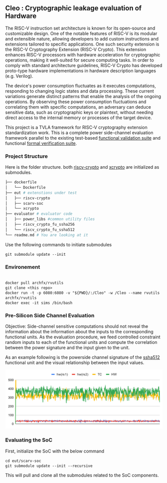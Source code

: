 ## Cleo : Cryptographic leakage evaluation of Hardware


The RISC-V instruction set architecture is known for its open-source and customizable design. One of the notable features of RISC-V is its modular and extensible nature, allowing developers to add custom instructions and extensions tailored to specific applications. One such security extension is the RISC-V Cryptography Extension (RISC-V Crypto). This extension enhances RISC-V processors with hardware acceleration for cryptographic operations, making it well-suited for secure computing tasks. In order to comply with standard architecture guidelines, RISC-V Crypto has developed proto-type hardware implementations in hardware description languages (e.g. Verilog).

 The device's power consumption fluctuates as it executes computations, responding to changing logic states and data processing. These current variations generate distinct patterns that enable the analysis of the ongoing operations. By observing these power consumption fluctuations and correlating them with specific computations, an adversary can deduce sensitive data, such as cryptographic keys or plaintext, without needing direct access to the internal memory or processes of the target device.


This project is a TVLA framework for RISC-V cryptography extension standardization work. This is a complete power side-channel evaluation framework parallel to the existing test-based [functional validation suite](https://github.com/riscv/riscv-crypto/) and functional [formal verification suite](https://github.com/riscv/riscv-crypto/). 

### Project Structure

Here is the folder structure. both [riscv-crypto](https://github.com/riscv/riscv-crypto/) and [xcrypto](https://github.com/scarv/xcrypto) are initialized as submodules.


```bash
├── dockerfile
│   └── Dockerfile
├── eut # extenstions under test
│   ├── riscv-crypto
│   ├── scarv-soc
│   └── xcrypto
├── evaluator # evaluator code
│   ├── power_libs #common utility files
│   ├── riscv_crypto_fu_ssha256
│   └── riscv_crypto_fu_ssha512
└── readme.md # You are looking at it
```

Use the following commands to initiate submodules

```shell
git submodule update --init
```

### Environement

```shell

docker pull archfx/rvutils
git clone <this repo>
docker run -t -p 6080:6080 -v "${PWD}/:/Cleo" -w /Cleo --name rvutils archfx/rvutils
docker exec -it sims /bin/bash

```

### Pre-Silicon Side Channel Evaluation

Objective: Side-channel sensitive computations should not reveal the information about the information about the inputs to the corresponding functional units. As the evaluation procedure, we feed controlled constraint random inputs to each of the functional units and compute the correlation between the power signature and the input given to the unit.

As an example following is the powerside channel signature of the [ssha512](https://github.com/riscv/riscv-crypto/blob/e2dd7d98b7f34d477e38cb5fd7a3af4379525189/rtl/crypto-fu/riscv_crypto_fu_ssha512.v) functional unit and the visual relationship between the input values.

<div style="text-align:center"><img src="images/sha512.svg" /></div>


### Evaluating the SoC

First, initialize the SoC with the below command

```shell
cd eut/scarv-soc
git submodule update --init --recursive
```

This will pull and clone all the submodules related to the SoC components.

